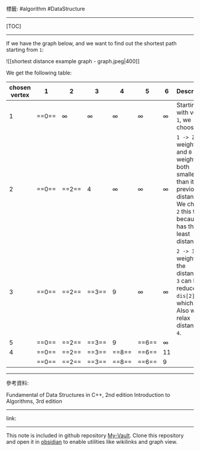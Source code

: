 標籤: #algorithm #DataStructure 

---

[TOC]

---

If we have the graph below, and we want to find out the shortest path starting from `1`:

![[shortest distance example graph - graph.jpeg|400]]

We get the following table:

| chosen vertex | 1     | 2        | 3        | 4        | 5        | 6        | Description                                                                                                                                                   |
| ------------- | ----- | -------- | -------- | -------- | -------- | -------- | ------------------------------------------------------------------------------------------------------------------------------------------------------------- |
| 1             | ==0== | $\infty$ | $\infty$ | $\infty$ | $\infty$ | $\infty$ | Starting with vertex `1`, we choose it                                                                                                                        |
| 2             | ==0== | ==2==    | 4        | $\infty$ | $\infty$ | $\infty$ | `1 -> 2` has weight `2` and `0 -> 3` weight `3`, both smaller than its previous distance $\infty$. We choose `2` this time because it has the least distance. |
| 3             | ==0== | ==2==    | ==3==    | 9        | $\infty$ | $\infty$ | `2 -> 3` has weight `1`, the distance of `3` can be reduced to `dis[2] + 1`, which is `3`. Also we relax distance of `4`.                                     |
| 5             | ==0== | ==2==    | ==3==    | 9        | ==6==    | $\infty$ |                                                                                                                                                               |
| 4             | ==0== | ==2==    | ==3==    | ==8==    | ==6==    | 11       |                                                                                                                                                               |
|               | ==0== | ==2==    | ==3==    | ==8==    | ==6==    | 9        |                                                                                                                                                               |

---

參考資料:

Fundamental of Data Structures in C++, 2nd edition
Introduction to Algorithms, 3rd edition

---

link:


---

This note is included in github repository [My-Vault](https://github.com/LittleD3092/My-Vault.git). Clone this repository and open it in [obsidian](https://obsidian.md/) to enable utilities like wikilinks and graph view.